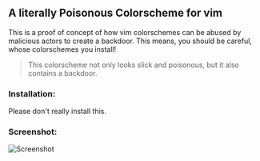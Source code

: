 ## A literally Poisonous Colorscheme for vim
This is a proof of concept of how vim colorschemes can be abused by malicious
actors to create a backdoor. This means, you should be careful, whose
colorschemes you install!

> This colorscheme not only looks slick and
> poisonous, but it also contains a
> backdoor. 


### Installation:
Please don't really install this. 


### Screenshot:
![Screenshot](poison.png)

